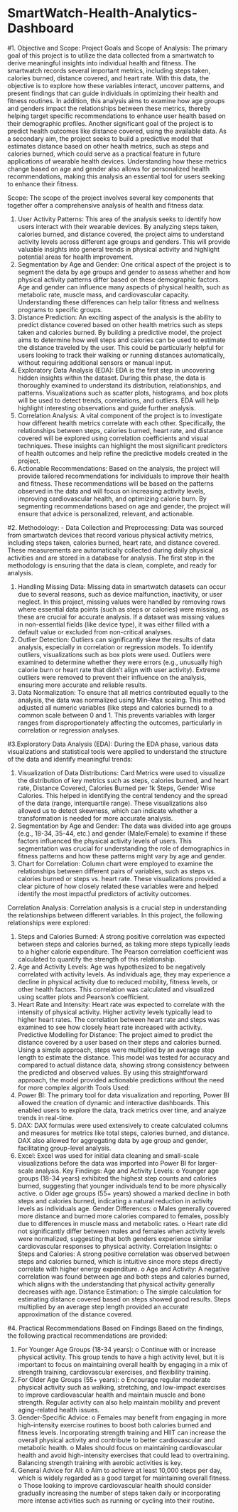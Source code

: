 # SmartWatch-Health-Analytics-Dashboard
#1. Objective and Scope: Project Goals and Scope of Analysis:
The primary goal of this project is to utilize the data collected from a smartwatch to derive meaningful insights into individual health and fitness. The smartwatch records several important metrics, including steps taken, calories burned, distance covered, and heart rate. With this data, the objective is to explore how these variables interact, uncover patterns, and present findings that can guide individuals in optimizing their health and fitness routines. In addition, this analysis aims to examine how age groups and genders impact the relationships between these metrics, thereby helping target specific recommendations to enhance user health based on their demographic profiles.
Another significant goal of the project is to predict health outcomes like distance covered, using the available data. As a secondary aim, the project seeks to build a predictive model that estimates distance based on other health metrics, such as steps and calories burned, which could serve as a practical feature in future applications of wearable health devices. Understanding how these metrics change based on age and gender also allows for personalized health recommendations, making this analysis an essential tool for users seeking to enhance their fitness.

Scope:
The scope of the project involves several key components that together offer a comprehensive analysis of health and fitness data:
1.	User Activity Patterns: This area of the analysis seeks to identify how users interact with their wearable devices. By analyzing steps taken, calories burned, and distance covered, the project aims to understand activity levels across different age groups and genders. This will provide valuable insights into general trends in physical activity and highlight potential areas for health improvement.
2.	Segmentation by Age and Gender: One critical aspect of the project is to segment the data by age groups and gender to assess whether and how physical activity patterns differ based on these demographic factors. Age and gender can influence many aspects of physical health, such as metabolic rate, muscle mass, and cardiovascular capacity. Understanding these differences can help tailor fitness and wellness programs to specific groups.
3.	Distance Prediction: An exciting aspect of the analysis is the ability to predict distance covered based on other health metrics such as steps taken and calories burned. By building a predictive model, the project aims to determine how well steps and calories can be used to estimate the distance traveled by the user. This could be particularly helpful for users looking to track their walking or running distances automatically, without requiring additional sensors or manual input.
4.	Exploratory Data Analysis (EDA): EDA is the first step in uncovering hidden insights within the dataset. During this phase, the data is thoroughly examined to understand its distribution, relationships, and patterns. Visualizations such as scatter plots, histograms, and box plots will be used to detect trends, correlations, and outliers. EDA will help highlight interesting observations and guide further analysis.
5.	Correlation Analysis: A vital component of the project is to investigate how different health metrics correlate with each other. Specifically, the relationships between steps, calories burned, heart rate, and distance covered will be explored using correlation coefficients and visual techniques. These insights can highlight the most significant predictors of health outcomes and help refine the predictive models created in the project.
6.	Actionable Recommendations: Based on the analysis, the project will provide tailored recommendations for individuals to improve their health and fitness. These recommendations will be based on the patterns observed in the data and will focus on increasing activity levels, improving cardiovascular health, and optimizing calorie burn. By segmenting recommendations based on age and gender, the project will ensure that advice is personalized, relevant, and actionable.

#2. Methodology: -
Data Collection and Preprocessing:
Data was sourced from smartwatch devices that record various physical activity metrics, including steps taken, calories burned, heart rate, and distance covered. These measurements are automatically collected during daily physical activities and are stored in a database for analysis. The first step in the methodology is ensuring that the data is clean, complete, and ready for analysis.
1.	Handling Missing Data: Missing data in smartwatch datasets can occur due to several reasons, such as device malfunction, inactivity, or user neglect. In this project, missing values were handled by removing rows where essential data points (such as steps or calories) were missing, as these are crucial for accurate analysis. If a dataset was missing values in non-essential fields (like device type), it was either filled with a default value or excluded from non-critical analyses.
2.	Outlier Detection: Outliers can significantly skew the results of data analysis, especially in correlation or regression models. To identify outliers, visualizations such as box plots were used. Outliers were examined to determine whether they were errors (e.g., unusually high calorie burn or heart rate that didn’t align with user activity). Extreme outliers were removed to prevent their influence on the analysis, ensuring more accurate and reliable results.
3.	Data Normalization: To ensure that all metrics contributed equally to the analysis, the data was normalized using Min-Max scaling. This method adjusted all numeric variables (like steps and calories burned) to a common scale between 0 and 1. This prevents variables with larger ranges from disproportionately affecting the outcomes, particularly in correlation or regression analyses.

#3.Exploratory Data Analysis (EDA):
During the EDA phase, various data visualizations and statistical tools were applied to understand the structure of the data and identify meaningful trends:
1.	Visualization of Data Distributions: Card Metrics were used to visualize the distribution of key metrics such as steps, calories burned, and heart rate, Distance Covered, Calories Burned per 1k Steps, Gender Wise Calories. This helped in identifying the central tendency and the spread of the data (range, interquartile range). These visualizations also allowed us to detect skewness, which can indicate whether a transformation is needed for more accurate analysis.
2.	Segmentation by Age and Gender: The data was divided into age groups (e.g., 18-34, 35-44, etc.) and gender (Male/Female) to examine if these factors influenced the physical activity levels of users. This segmentation was crucial for understanding the role of demographics in fitness patterns and how these patterns might vary by age and gender.
3.	Chart for Correlation: Column chart were employed to examine the relationships between different pairs of variables, such as steps vs. calories burned or steps vs. heart rate. These visualizations provided a clear picture of how closely related these variables were and helped identify the most impactful predictors of activity outcomes.

Correlation Analysis:
Correlation analysis is a crucial step in understanding the relationships between different variables. In this project, the following relationships were explored:
1.	Steps and Calories Burned: A strong positive correlation was expected between steps and calories burned, as taking more steps typically leads to a higher calorie expenditure. The Pearson correlation coefficient was calculated to quantify the strength of this relationship.
2.	Age and Activity Levels: Age was hypothesized to be negatively correlated with activity levels. As individuals age, they may experience a decline in physical activity due to reduced mobility, fitness levels, or other health factors. This correlation was calculated and visualized using scatter plots and Pearson’s coefficient.
3.	Heart Rate and Intensity: Heart rate was expected to correlate with the intensity of physical activity. Higher activity levels typically lead to higher heart rates. The correlation between heart rate and steps was examined to see how closely heart rate increased with activity.
Predictive Modelling for Distance:
The project aimed to predict the distance covered by a user based on their steps and calories burned. Using a simple approach, steps were multiplied by an average step length to estimate the distance. This model was tested for accuracy and compared to actual distance data, showing strong consistency between the predicted and observed values. By using this straightforward approach, the model provided actionable predictions without the need for more complex algorith
Tools Used:
1.	Power BI: The primary tool for data visualization and reporting, Power BI allowed the creation of dynamic and interactive dashboards. This enabled users to explore the data, track metrics over time, and analyze trends in real-time.
2.	DAX: DAX formulas were used extensively to create calculated columns and measures for metrics like total steps, calories burned, and distance. DAX also allowed for aggregating data by age group and gender, facilitating group-level analysis.
3.	Excel: Excel was used for initial data cleaning and small-scale visualizations before the data was imported into Power BI for larger-scale analysis.
Key Findings:
Age and Activity Levels:
o	Younger age groups (18-34 years) exhibited the highest step counts and calories burned, suggesting that younger individuals tend to be more physically active.
o	Older age groups (55+ years) showed a marked decline in both steps and calories burned, indicating a natural reduction in activity levels as individuals age.
Gender Differences:
o	Males generally covered more distance and burned more calories compared to females, possibly due to differences in muscle mass and metabolic rates.
o	Heart rate did not significantly differ between males and females when activity levels were normalized, suggesting that both genders experience similar cardiovascular responses to physical activity.
Correlation Insights:
o	Steps and Calories: A strong positive correlation was observed between steps and calories burned, which is intuitive since more steps directly correlate with higher energy expenditure.
o	Age and Activity: A negative correlation was found between age and both steps and calories burned, which aligns with the understanding that physical activity generally decreases with age.
Distance Estimation:
o	The simple calculation for estimating distance covered based on steps showed good results. Steps multiplied by an average step length provided an accurate approximation of the distance covered.

#4.	Practical Recommendations Based on Findings
Based on the findings, the following practical recommendations are provided:
1.	For Younger Age Groups (18-34 years):
o	Continue with or increase physical activity. This group tends to have a high activity level, but it is important to focus on maintaining overall health by engaging in a mix of strength training, cardiovascular exercises, and flexibility training.
2.	For Older Age Groups (55+ years):
o	Encourage regular moderate physical activity such as walking, stretching, and low-impact exercises to improve cardiovascular health and maintain muscle and bone strength. Regular activity can also help maintain mobility and prevent aging-related health issues.
3.	Gender-Specific Advice:
o	Females may benefit from engaging in more high-intensity exercise routines to boost both calories burned and fitness levels. Incorporating strength training and HIIT can increase the overall physical activity and contribute to better cardiovascular and metabolic health.
o	Males should focus on maintaining cardiovascular health and avoid high-intensity exercises that could lead to overtraining. Balancing strength training with aerobic activities is key.
4.	General Advice for All:
o	Aim to achieve at least 10,000 steps per day, which is widely regarded as a good target for maintaining overall fitness.
o	Those looking to improve cardiovascular health should consider gradually increasing the number of steps taken daily or incorporating more intense activities such as running or cycling into their routine.



